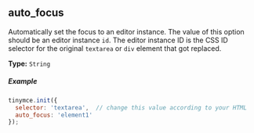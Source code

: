 ## auto_focus

Automatically set the focus to an editor instance. The value of this option should be an editor instance `id`. The editor instance ID is the CSS ID selector for the original `textarea` or `div` element that got replaced.

**Type:** `String`

##### Example

```js
tinymce.init({
  selector: 'textarea',  // change this value according to your HTML
  auto_focus: 'element1'
});
```
